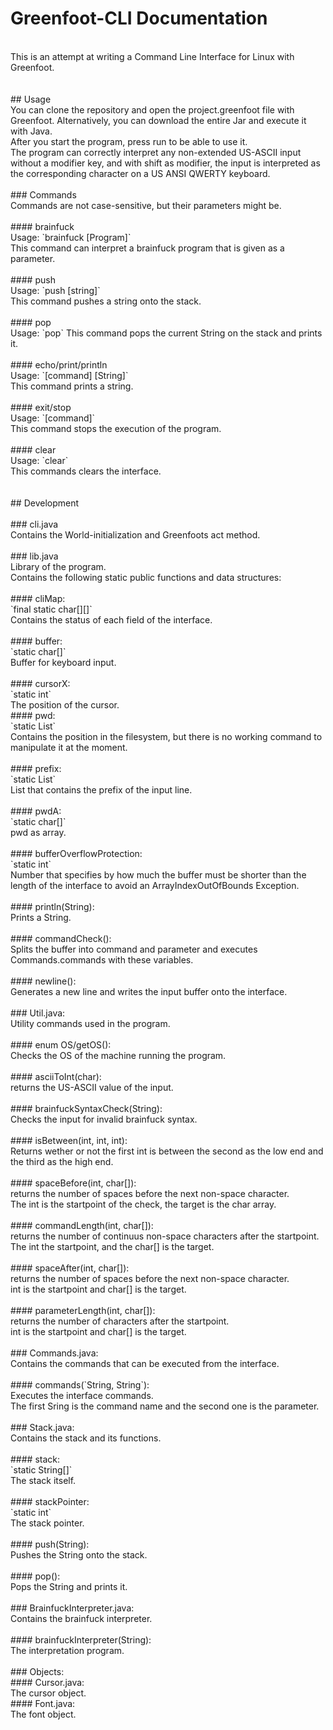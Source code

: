 # Greenfoot-CLI Documentation<br>
<br>
This is an attempt at writing a Command Line Interface for Linux with Greenfoot.<br>
<br>
<br>
## Usage<br>
You can clone the repository and open the project.greenfoot file with Greenfoot. Alternatively, you can download the entire Jar and execute it with Java.<br>
After you start the program, press run to be able to use it.<br>
The program can correctly interpret any non-extended US-ASCII input without a modifier key, and with shift as modifier, the input is interpreted as the corresponding character on a US ANSI QWERTY keyboard.<br>
<br>
### Commands<br>
Commands are not case-sensitive, but their parameters might be.<br>
<br>
#### brainfuck<br>
Usage: `brainfuck [Program]`<br>
This command can interpret a brainfuck program that is given as a parameter.<br>
<br>
#### push<br>
Usage: `push [string]`<br>
This command pushes a string onto the stack.<br>
<br>
#### pop<br>
Usage: `pop`
This command pops the current String on the stack and prints it.<br>
<br>
#### echo/print/println<br>
Usage: `[command] [String]`<br>
This command prints a string.<br>
<br>
#### exit/stop<br>
Usage: `[command]`<br>
This command stops the execution of the program.<br>
<br>
#### clear<br>
Usage: `clear`<br>
This commands clears the interface.<br>
<br>
<br>
## Development<br>
<br>
### cli.java<br>
Contains the World-initialization and Greenfoots act method.<br>
<br>
### lib.java<br>
Library of the program.<br>
Contains the following static public functions and data structures:<br>
<br>
#### cliMap:<br>
`final static char[][]`<br>
Contains the status of each field of the interface.<br>
<br>
#### buffer:<br>
`static char[]`<br>
Buffer for keyboard input.<br>
<br>
#### cursorX:<br>
`static int`<br>
The position of the cursor.
<br>
#### pwd:<br>
`static List<Character>`<br>
Contains the position in the filesystem, but there is no working command to manipulate it at the moment.<br>
<br>
#### prefix:<br>
`static List<Character>`<br>
List that contains the prefix of the input line.<br>
<br>
#### pwdA:<br>
`static char[]`<br>
pwd as array.<br>
<br>
#### bufferOverflowProtection:<br>
`static int`<br>
Number that specifies by how much the buffer must be shorter than the length of the interface to avoid an ArrayIndexOutOfBounds Exception.<br>
<br>
#### println(String):<br>
Prints a String.<br>
<br>
#### commandCheck():<br>
Splits the buffer into command and parameter and executes Commands.commands with these variables.<br>
<br>
#### newline():<br>
Generates a new line and writes the input buffer onto the interface.<br>
<br>
### Util.java:<br>
Utility commands used in the program.<br>
<br>
#### enum OS/getOS():<br>
Checks the OS of the machine running the program.<br>
<br>
#### asciiToInt(char):<br>
returns the US-ASCII value of the input.<br>
<br>
#### brainfuckSyntaxCheck(String):<br>
Checks the input for invalid brainfuck syntax.<br>
<br>
#### isBetween(int, int, int):<br>
Returns wether or not the first int is between the second as the low end and the third as the high end.<br>
<br>
#### spaceBefore(int, char[]):<br>
returns the number of spaces before the next non-space character.<br>
The int is the startpoint of the check, the target is the char array.<br>
<br>
#### commandLength(int, char[]):<br>
returns the number of continuus non-space characters after the startpoint.<br>
The int the startpoint, and the char[] is the target.<br>
<br>
#### spaceAfter(int, char[]):<br>
returns the number of spaces before the next non-space character.<br>
int is the startpoint and char[] is the target.<br>
<br>
#### parameterLength(int, char[]):<br>
returns the number of characters after the startpoint.<br>
int is the startpoint and char[] is the target.<br>
<br>
### Commands.java:<br>
Contains the commands that can be executed from the interface.<br>
<br>
#### commands(`String, String`):<br>
Executes the interface commands.<br>
The first Sring is the command name and the second one is the parameter.<br>
<br>
### Stack.java:<br>
Contains the stack and its functions.<br>
<br>
#### stack:<br>
`static String[]`<br>
The stack itself.<br>
<br>
#### stackPointer:<br>
`static int`<br>
The stack pointer.<br>
<br>
#### push(String):<br>
Pushes the String onto the stack.<br>
<br>
#### pop():<br>
Pops the String and prints it.<br>
<br>
### BrainfuckInterpreter.java:<br>
Contains the brainfuck interpreter.<br>
<br>
#### brainfuckInterpreter(String):<br>
The interpretation program.<br>
<br>
### Objects:<br>
#### Cursor.java:<br>
The cursor object.<br>
#### Font.java:<br>
The font object.<br>
